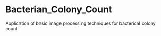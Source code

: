 # Bacterian_Colony_Count
Application of basic image processing techniques for bacterical colony count
